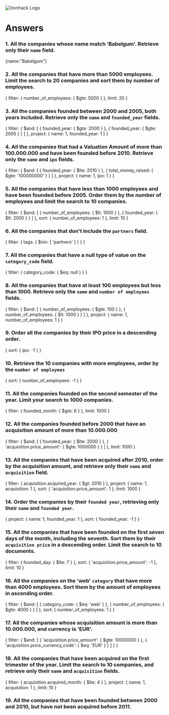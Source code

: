 ![Ironhack Logo](https://i.imgur.com/1QgrNNw.png)

# Answers

### 1. All the companies whose name match 'Babelgum'. Retrieve only their `name` field.

{name:"Babelgum"}

### 2. All the companies that have more than 5000 employees. Limit the search to 20 companies and sort them by **number of employees**.

{
 filter: {
  number_of_employees: {
   $gte: 5000
  }
 },
 limit: 20
}

### 3. All the companies founded between 2000 and 2005, both years included. Retrieve only the `name` and `founded_year` fields.

{
 filter: {
  $and: [
   {
    founded_year: {
     $gte: 2000
    }
   },
   {
    founded_year: {
     $gte: 2005
    }
   }
  ]
 },
 project: {
  name: 1,
  founded_year: 1
 }
}

### 4. All the companies that had a Valuation Amount of more than 100.000.000 and have been founded before 2010. Retrieve only the `name` and `ipo` fields.

{
 filter: {
  $and: [
   {
    founded_year: {
     $lte: 2010
    }
   },
   {
    total_money_raised: {
     $gte: '100000000'
    }
   }
  ]
 },
 project: {
  name: 1,
  ipo: 1
 }
}

### 5. All the companies that have less than 1000 employees and have been founded before 2005. Order them by the number of employees and limit the search to 10 companies.
{
 filter: {
  $and: [
   {
    number_of_employees: {
     $lt: 1000
    }
   },
   {
    founded_year: {
     $lt: 2005
    }
   }
  ]
 },
 sort: {
  number_of_employees: 1
 },
 limit: 10
}

### 6. All the companies that don't include the `partners` field.

{
 filter: {
  tags: {
   $nin: [
    'partners'
   ]
  }
 }
}

### 7. All the companies that have a null type of value on the `category_code` field.

{
 filter: {
  category_code: {
   $eq: null
  }
 }
}

### 8. All the companies that have at least 100 employees but less than 1000. Retrieve only the `name` and `number of employees` fields.

{
 filter: {
  $and: [
   {
    number_of_employees: {
     $gte: 100
    }
   },
   {
    number_of_employees: {
     $lt: 1000
    }
   }
  ]
 },
 project: {
  name: 1,
  number_of_employees: 1
 }
}

### 9. Order all the companies by their IPO price in a descending order.

{
 sort: {
  ipo: -1
 }
}

### 10. Retrieve the 10 companies with more employees, order by the `number of employees`
{
 sort: {
  number_of_employees: -1
 }
}

### 11. All the companies founded on the second semester of the year. Limit your search to 1000 companies.

{
 filter: {
  founded_month: {
   $gte: 6
  }
 },
 limit: 1000
}

### 12. All the companies founded before 2000 that have an acquisition amount of more than 10.000.000
{
 filter: {
  $and: [
   {
    founded_year: {
     $lte: 2000
    }
   },
   {
    'acquisition.price_amount': {
     $gte: 1000000
    }
   }
  ]
 },
 limit: 1000
}

### 13. All the companies that have been acquired after 2010, order by the acquisition amount, and retrieve only their `name` and `acquisition` field.

{
 filter: {
  acquisition.acquired_year: {
   $gt: 2010
  }
 },
 project: {
  name: 1,
  acquisition: 1
 },
 sort: {
  'acquisition.price_amount': 1
 },
 limit: 1000
}

### 14. Order the companies by their `founded year`, retrieving only their `name` and `founded year`.

{
 project: {
  name: 1,
  founded_year: 1
 },
 sort: {
  founded_year: -1
 }
}

### 15. All the companies that have been founded on the first seven days of the month, including the seventh. Sort them by their `acquisition price` in a descending order. Limit the search to 10 documents.

{
 filter: {
  founded_day: {
   $lte: 7
  }
 },
 sort: {
  'acquisition.price_amount': -1
 },
 limit: 10
}

### 16. All the companies on the 'web' `category` that have more than 4000 employees. Sort them by the amount of employees in ascending order.

{
 filter: {
  $and: [
   {
    category_code: {
     $eq: 'web'
    }
   },
   {
    number_of_employees: {
     $gte: 4000
    }
   }
  ]
 },
 sort: {
  number_of_employees: 1
 }
}

### 17. All the companies whose acquisition amount is more than 10.000.000, and currency is 'EUR'.

{
 filter: {
  $and: [
   {
    'acquisition.price_amount': {
     $gte: 10000000
    }
   },
   {
    'acquisition.price_currency_code': {
     $eq: 'EUR'
    }
   }
  ]
 }
}

### 18. All the companies that have been acquired on the first trimester of the year. Limit the search to 10 companies, and retrieve only their `name` and `acquisition` fields.

{
 filter: {
  acquisition.acquired_month: {
   $lte: 4
  }
 },
 project: {
  name: 1,
  acquisition: 1
 },
 limit: 10
}

### 19. All the companies that have been founded between 2000 and 2010, but have not been acquired before 2011.

<!-- Your Code Goes Here -->
